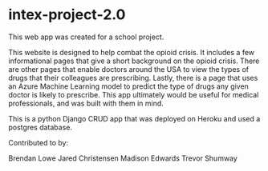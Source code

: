 # intex-project-2.0

This web app was created for a school project.

This website is designed to help combat the opioid crisis. It includes a few informational pages that give a short background on the opioid crisis. There are other pages that 
enable doctors around the USA to view the types of drugs that their colleagues are prescribing. Lastly, there is a page that uses an Azure Machine Learning model to predict the type of drugs any 
given doctor is likely to prescribe. This app ultimately would be useful for medical professionals, and was built with them in mind.

This is a python Django CRUD app that was deployed on Heroku and used a postgres database.

Contributed to by: 

Brendan Lowe
Jared Christensen
Madison Edwards
Trevor Shumway
